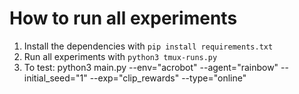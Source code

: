 # How to run all experiments

1. Install the dependencies with `pip install requirements.txt`
3. Run all experiments with `python3 tmux-runs.py`
3. To test: python3 main.py --env="acrobot" --agent="rainbow" --initial_seed="1" --exp="clip_rewards" --type="online"
